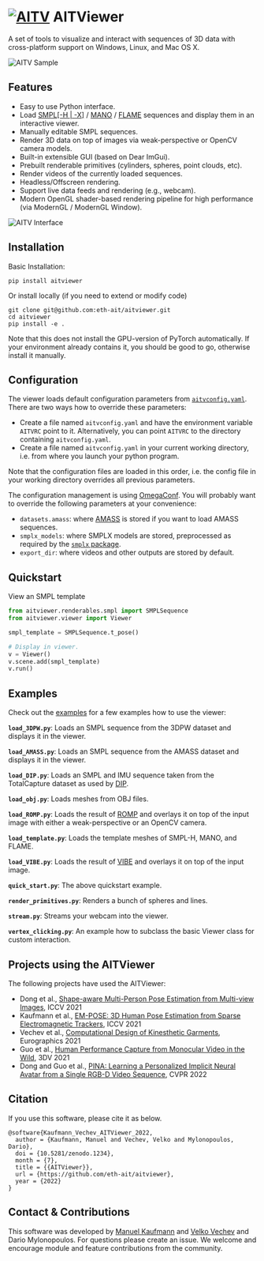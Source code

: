 # [![AITV](https://raw.githubusercontent.com/eth-ait/aitviewer/main/aitv_logo.svg)](https://github.com/eth-ait/aitviewer) AITViewer

A set of tools to visualize and interact with sequences of 3D data with cross-platform support on Windows, Linux, and Mac OS X.

![AITV Sample](https://raw.githubusercontent.com/eth-ait/aitviewer/main/aitv_sample.png)


## Features
* Easy to use Python interface.
* Load [SMPL[-H | -X]](https://smpl.is.tue.mpg.de/) / [MANO](https://mano.is.tue.mpg.de/) / [FLAME](https://flame.is.tue.mpg.de/) sequences and display them in an interactive viewer.
* Manually editable SMPL sequences.
* Render 3D data on top of images via weak-perspective or OpenCV camera models.
* Built-in extensible GUI (based on Dear ImGui).
* Prebuilt renderable primitives (cylinders, spheres, point clouds, etc).
* Render videos of the currently loaded sequences.
* Headless/Offscreen rendering.
* Support live data feeds and rendering (e.g., webcam).
* Modern OpenGL shader-based rendering pipeline for high performance (via ModernGL / ModernGL Window).

![AITV Interface](https://raw.githubusercontent.com/eth-ait/aitviewer/main/aitv_screenshot.png)

## Installation
Basic Installation:
```commandline
pip install aitviewer
```

Or install locally (if you need to extend or modify code)
```commandline
git clone git@github.com:eth-ait/aitviewer.git
cd aitviewer
pip install -e .
```

Note that this does not install the GPU-version of PyTorch automatically. If your environment already contains it, you should be good to go, otherwise install it manually.

## Configuration
The viewer loads default configuration parameters from [`aitvconfig.yaml`](aitviewer/aitvconfig.yaml). There are two ways how to override these parameters:
  - Create a file named `aitvconfig.yaml` and have the environment variable `AITVRC` point to it. Alternatively, you can point `AITVRC` to the directory containing `aitvconfig.yaml`.
  - Create a file named `aitvconfig.yaml` in your current working directory, i.e. from where you launch your python program.

Note that the configuration files are loaded in this order, i.e. the config file in your working directory overrides all previous parameters.

The configuration management is using [OmegaConf](https://omegaconf.readthedocs.io/en/2.1_branch/index.html). You will probably want to override the following parameters at your convenience:
- `datasets.amass`: where [AMASS](https://amass.is.tue.mpg.de/) is stored if you want to load AMASS sequences.
- `smplx_models`: where SMPLX models are stored, preprocessed as required by the [`smplx` package](https://github.com/vchoutas/smplx).
- `export_dir`: where videos and other outputs are stored by default.


## Quickstart
View an SMPL template

```py
from aitviewer.renderables.smpl import SMPLSequence
from aitviewer.viewer import Viewer

smpl_template = SMPLSequence.t_pose()

# Display in viewer.
v = Viewer()
v.scene.add(smpl_template)
v.run()
```

## Examples

Check out the [examples](examples/) for a few examples how to use the viewer:

**`load_3DPW.py`**: Loads an SMPL sequence from the 3DPW dataset and displays it in the viewer.

**`load_AMASS.py`**: Loads an SMPL sequence from the AMASS dataset and displays it in the viewer.

**`load_DIP.py`**: Loads an SMPL and IMU sequence taken from the TotalCapture dataset as used by [DIP](https://github.com/eth-ait/dip18).

**`load_obj.py`**: Loads meshes from OBJ files.

**`load_ROMP.py`**: Loads the result of [ROMP](https://github.com/Arthur151/ROMP) and overlays it on top of the input image with either a weak-perspective or an OpenCV camera.

**`load_template.py`**: Loads the template meshes of SMPL-H, MANO, and FLAME.

**`load_VIBE.py`**: Loads the result of [VIBE](https://github.com/mkocabas/VIBE) and overlays it on top of the input image.

**`quick_start.py`**: The above quickstart example.

**`render_primitives.py`**: Renders a bunch of spheres and lines.

**`stream.py`**: Streams your webcam into the viewer.

**`vertex_clicking.py`**: An example how to subclass the basic Viewer class for custom interaction.

## Projects using the AITViewer
The following projects have used the AITViewer:
- Dong et al., [Shape-aware Multi-Person Pose Estimation from Multi-view Images](https://ait.ethz.ch/projects/2021/multi-human-pose/), ICCV 2021
- Kaufmann et al., [EM-POSE: 3D Human Pose Estimation from Sparse Electromagnetic Trackers](https://ait.ethz.ch/projects/2021/em-pose/), ICCV 2021
- Vechev et al., [Computational Design of Kinesthetic Garments](https://ait.ethz.ch/projects/2022/cdkg/), Eurographics 2021
- Guo et al., [Human Performance Capture from Monocular Video in the Wild](https://ait.ethz.ch/projects/2021/human-performance-capture/index.php), 3DV 2021
- Dong and Guo et al., [PINA: Learning a Personalized Implicit Neural Avatar from a Single RGB-D Video Sequence](https://zj-dong.github.io/pina/), CVPR 2022

## Citation
If you use this software, please cite it as below.
```commandline
@software{Kaufmann_Vechev_AITViewer_2022,
  author = {Kaufmann, Manuel and Vechev, Velko and Mylonopoulos, Dario},
  doi = {10.5281/zenodo.1234},
  month = {7},
  title = {{AITViewer}},
  url = {https://github.com/eth-ait/aitviewer},
  year = {2022}
}
```

## Contact & Contributions
This software was developed by [Manuel Kaufmann](mailto:manuel.kaufmann@inf.ethz.ch) and [Velko Vechev](mailto:velko.vechev@inf.ethz.ch) and Dario Mylonopoulos.
For questions please create an issue.
We welcome and encourage module and feature contributions from the community.
